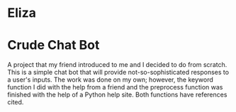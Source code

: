 # Eliza
# Crude Chat Bot

A project that my friend introduced to me and I decided to do from scratch.  This is a simple chat bot that will provide not-so-sophisticated responses to
a user's inputs.  The work was done on my own; however, the keyword function I did with the help from a friend and the preprocess function was finished with
the help of a Python help site.  Both functions have references cited.
